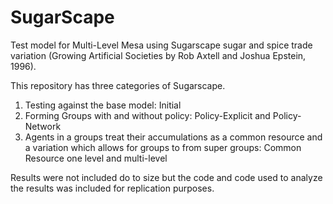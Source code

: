 # SugarScape

Test model for Multi-Level Mesa using Sugarscape sugar and spice trade variation (Growing Artificial Societies by Rob Axtell and Joshua Epstein, 1996). 

This repository has three categories of Sugarscape.
1. Testing against the base model: Initial
2. Forming Groups with and without policy: Policy-Explicit and Policy-Network
3. Agents in a groups treat their accumulations as a common resource and a variation which allows for groups to from super groups: Common Resource one level and multi-level


Results were not included do to size but the code and code used to analyze the results was included for replication purposes. 